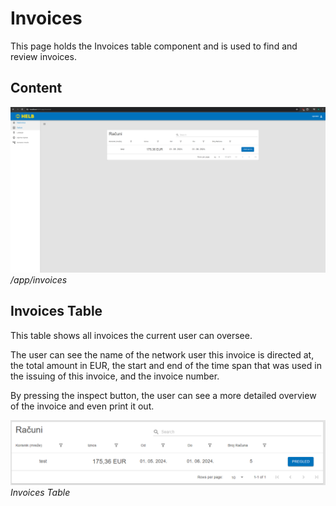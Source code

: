 # Invoices

This page holds the Invoices table component and is used to find and review
invoices.

## Content

![InvoicesPage](../../assets/invoices-page.png) _/app/invoices_

## Invoices Table

This table shows all invoices the current user can oversee.

The user can see the name of the network user this invoice is directed at, the
total amount in EUR, the start and end of the time span that was used in the
issuing of this invoice, and the invoice number.

By pressing the inspect button, the user can see a more detailed overview of the
invoice and even print it out.

![InvoicesTable](../../assets/invoices-table.png) _Invoices Table_

